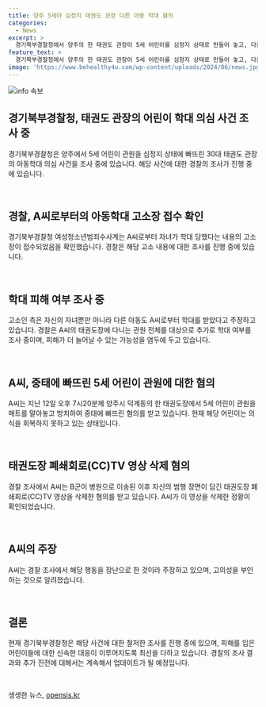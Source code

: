 ```yaml
---
title: 양주 5세아 심정지 태권도 관장 다른 아동 학대 혐의
categories:
  - News
excerpt: >
  경기북부경찰청에서 양주의 한 태권도 관장이 5세 어린이를 심정지 상태로 만들어 놓고, 다른 아이도 학대했다는 고소가 접수됐다. 이에 대해 경찰은 관장이 운영하는 태권도장으로부터 추가 학대 여부를 조사 중이며, 피해가 더 발견될 수 있다고 밝혔다. 고소인은 자신의 자녀와 다른 아이가 관장으로부터 학대를 당했다고 주장하고 있다. 관장은 CCTV 영상을 삭제하려 한 것으로 확인되었으며, 경찰은 긴급체포하고 아동학대 정황을 확인 중이다.
feature_text: >
  경기북부경찰청에서 양주의 한 태권도 관장이 5세 어린이를 심정지 상태로 만들어 놓고, 다른 아이도 학대했다는 고소가 접수됐다. 이에 대해 경찰은 관장이 운영하는 태권도장으로부터 추가 학대 여부를 조사 중이며, 피해가 더 발견될 수 있다고 밝혔다. 고소인은 자신의 자녀와 다른 아이가 관장으로부터 학대를 당했다고 주장하고 있다. 관장은 CCTV 영상을 삭제하려 한 것으로 확인되었으며, 경찰은 긴급체포하고 아동학대 정황을 확인 중이다.
image: 'https://www.behealthy4u.com/wp-content/uploads/2024/06/news.jpg'
---
```


<p><img src="https://www.behealthy4u.com/wp-content/uploads/2024/06/news.jpg" alt="info 속보" /></p>

<h2 data-ke-size="size26">경기북부경찰청, 태권도 관장의 어린이 학대 의심 사건 조사 중</h2>

<p data-ke-size="size16">경기북부경찰청은 양주에서 5세 어린이 관원을 심정지 상태에 빠뜨린 30대 태권도 관장의 아동학대 의심 사건을 조사 중에 있습니다. 해당 사건에 대한 경찰의 조사가 진행 중에 있습니다. </p>

<p><br></p>

<h2 data-ke-size="size26">경찰, A씨로부터의 아동학대 고소장 접수 확인</h2>

<p data-ke-size="size16">경기북부경찰청 여성청소년범죄수사계는 A씨로부터 자녀가 학대 당했다는 내용의 고소장이 접수되었음을 확인했습니다. 경찰은 해당 고소 내용에 대한 조사를 진행 중에 있습니다. </p>

<p><br></p>

<h2 data-ke-size="size26">학대 피해 여부 조사 중</h2>

<p data-ke-size="size16">고소인 측은 자신의 자녀뿐만 아니라 다른 아동도 A씨로부터 학대를 받았다고 주장하고 있습니다. 경찰은 A씨의 태권도장에 다니는 관원 전체를 대상으로 추가로 학대 여부를 조사 중이며, 피해가 더 늘어날 수 있는 가능성을 염두에 두고 있습니다. </p>

<p><br></p>

<h2 data-ke-size="size26">A씨, 중태에 빠뜨린 5세 어린이 관원에 대한 혐의</h2>

<p data-ke-size="size16">A씨는 지난 12일 오후 7시20분께 양주시 덕계동의 한 태권도장에서 5세 어린이 관원을 매트를 말아놓고 방치하여 중태에 빠뜨린 혐의를 받고 있습니다. 현재 해당 어린이는 의식을 회복하지 못하고 있는 상태입니다. </p>

<p><br></p>

<h2 data-ke-size="size26">태권도장 폐쇄회로(CC)TV 영상 삭제 혐의</h2>

<p data-ke-size="size16">경찰 조사에서 A씨는 B군이 병원으로 이송된 이후 자신의 범행 장면이 담긴 태권도장 폐쇄회로(CC)TV 영상을 삭제한 혐의를 받고 있습니다. A씨가 이 영상을 삭제한 정황이 확인되었습니다. </p>

<p><br></p>

<h2 data-ke-size="size26">A씨의 주장</h2>

<p data-ke-size="size16">A씨는 경찰 조사에서 해당 행동을 장난으로 한 것이라 주장하고 있으며, 고의성을 부인하는 것으로 알려졌습니다. </p>

<p><br></p>

<h2 data-ke-size="size26">결론</h2>

<p data-ke-size="size16">현재 경기북부경찰청은 해당 사건에 대한 철저한 조사를 진행 중에 있으며, 피해를 입은 어린이들에 대한 신속한 대응이 이루어지도록 최선을 다하고 있습니다. 경찰의 조사 결과와 추가 진전에 대해서는 계속해서 업데이트가 될 예정입니다. </p>

<p><br></p>
생생한 뉴스, <a href="https://opensis.kr" rel="dofollow">opensis.kr</a>


